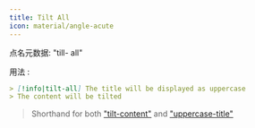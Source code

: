 ```yaml
---
title: Tilt All
icon: material/angle-acute
---
```


点名元数据: "till- all"

用法 :
```md
> [!info|tilt-all] The title will be displayed as uppercase
> The content will be tilted
```
> Shorthand for both ["tilt-content"](。/content-styling/page-7.md) and ["uppercase-title"](。/title-styling/page-17.md)